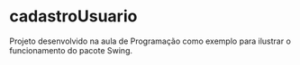 # cadastroUsuario
Projeto desenvolvido na aula de Programação como exemplo para ilustrar o funcionamento do pacote Swing.
